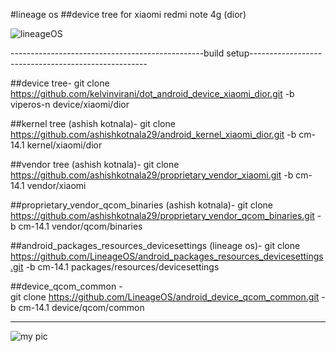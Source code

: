 #lineage os
##device tree for xiaomi redmi note 4g (dior)

![lineageOS](https://www1-lw.xda-cdn.com/files/2017/11/Lineage-OS-Feature-Image-Background-Colour.png)

------------------------------------------------build setup----------------------------------------------------

##device tree-
git clone https://github.com/kelvinvirani/dot_android_device_xiaomi_dior.git -b viperos-n device/xiaomi/dior


##kernel tree (ashish kotnala)-
git clone https://github.com/ashishkotnala29/android_kernel_xiaomi_dior.git -b cm-14.1 kernel/xiaomi/dior


##vendor tree (ashish kotnala)-
git clone https://github.com/ashishkotnala29/proprietary_vendor_xiaomi.git -b cm-14.1 vendor/xiaomi

##proprietary_vendor_qcom_binaries (ashish kotnala)-
git clone https://github.com/ashishkotnala29/proprietary_vendor_qcom_binaries.git -b cm-14.1 vendor/qcom/binaries


##android_packages_resources_devicesettings  (lineage os)-
git clone https://github.com/LineageOS/android_packages_resources_devicesettings.git -b cm-14.1 packages/resources/devicesettings


##device_qcom_common  -  
git clone https://github.com/LineageOS/android_device_qcom_common.git -b cm-14.1 device/qcom/common

-------------------------------------------------------------------------------------------------------------------

![my pic](https://lh5.googleusercontent.com/-LMicjil8Y40/AAAAAAAAAAI/AAAAAAAAADc/FrbZdY020Ig/photo.jpg?sz=200)
